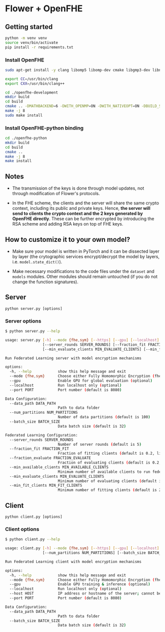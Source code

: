 # Flower + OpenFHE

## Getting started

```sh
python -m venv venv
source venv/bin/activate
pip install -r requirements.txt
```

### Install OpenFHE

```sh
sudo apt-get install -y clang libomp5 libomp-dev cmake libgmp3-dev libntl-dev libomp-dev autoconf

export CC=/usr/bin/clang
export CXX=/usr/bin/clang++

cd ./openfhe-development
mkdir build 
cd build
cmake .. -DMATHBACKEND=6 -DWITH_OPENMP=ON -DWITH_NATIVEOPT=ON -DBUILD_SHARE=ON
make -j 8
sudo make install
```

### Install OpenFHE-python binding

```sh
cd ./openfhe-python
mkdir build
cd build
cmake ..
make -j 8
make install
```

## Notes

- The transmission of the keys is done through model updates, not through modification of Flower's protocols.

- In the FHE scheme, the clients and the server will share the same crypto context, including its public and private keys. Hence, **the server will send to clients the crypto context and the 2 keys generated by OpenFHE directly**. These can be further encrypted by introducing the RSA scheme and adding RSA keys on top of FHE keys.

## How to customize it to your own model?

- Make sure your model is written in PyTorch and it can be dissected layer by layer (the crytographic services encrypt/decrypt the model by layers, i.e. `model.state_dict()`).

- Make necessary modifications to the code files under the `dataset` and `models` modules. Other modules should remain untouched (if you do not change the function signatures).

## Server

`python server.py [options]`

### Server options

```sh
$ python server.py --help

usage: server.py [-h] --mode {fhe,sym} [--https] [--gpu] [--localhost] [--port PORT] --data_path DATA_PATH [--num_partitions NUM_PARTITIONS] [--batch_size BATCH_SIZE]
                 [--server_rounds SERVER_ROUNDS] [--fraction_fit FRACTION_FIT] [--fraction_evaluate FRACTION_EVALUATE] [--min_available_clients MIN_AVAILABLE_CLIENTS]
                 [--min_evaluate_clients MIN_EVALUATE_CLIENTS] [--min_fit_clients MIN_FIT_CLIENTS]

Run Federated Learning server with model encryption mechanisms

options:
  -h, --help            show this help message and exit
  --mode {fhe,sym}      Choose either Fully Homomorphic Encryption (fhe) or Symmetric Encryption (sym) mode
  --gpu                 Enable GPU for global evaluation (optional)
  --localhost           Run localhost only (optional)
  --port PORT           Port number (default is 8080)

Data Configuration:
  --data_path DATA_PATH
                        Path to data folder
  --num_partitions NUM_PARTITIONS
                        Number of data partitions (default is 100)
  --batch_size BATCH_SIZE
                        Data batch size (default is 32)

Federated Learning Configuration:
  --server_rounds SERVER_ROUNDS
                        Number of server rounds (default is 5)
  --fraction_fit FRACTION_FIT
                        Fraction of fitting clients (default is 0.2, limit double value from 0 to 1)
  --fraction_evaluate FRACTION_EVALUATE
                        Fraction of evaluating clients (default is 0.2, limit double value from 0 to 1)
  --min_available_clients MIN_AVAILABLE_CLIENTS
                        Minimum number of available clients to run federated learning (default is 2)
  --min_evaluate_clients MIN_EVALUATE_CLIENTS
                        Minimum number of evaluating clients (default is 2)
  --min_fit_clients MIN_FIT_CLIENTS
                        Minimum number of fitting clients (default is 2)
```

## Client

`python client.py [options]`

### Client options

```sh
$ python client.py --help

usage: client.py [-h] --mode {fhe,sym} [--https] [--gpu] [--localhost] [--host HOST] [--port PORT] --data_path DATA_PATH
                 [--num_partitions NUM_PARTITIONS] [--batch_size BATCH_SIZE]

Run Federated Learning client with model encryption mechanisms

options:
  -h, --help            show this help message and exit
  --mode {fhe,sym}      Choose either Fully Homomorphic Encryption (fhe) or Symmetric Encryption (sym) mode
  --gpu                 Enable GPU training & inference (optional)
  --localhost           Run localhost only (optional)
  --host HOST           IP address or hostname of the server; cannot be used together with localhost
  --port PORT           Port number (default is 8080)

Data Configuration:
  --data_path DATA_PATH
                        Path to data folder
  --batch_size BATCH_SIZE
                        Data batch size (default is 32)
```
